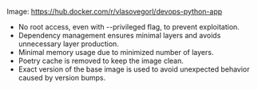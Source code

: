 Image: https://hub.docker.com/r/vlasovegorl/devops-python-app

- No root access, even with --privileged flag, to prevent exploitation.
- Dependency management ensures minimal layers and avoids unnecessary layer production.
- Minimal memory usage due to minimized number of layers.
- Poetry cache is removed to keep the image clean.
- Exact version of the base image is used to avoid unexpected behavior caused by version bumps.
